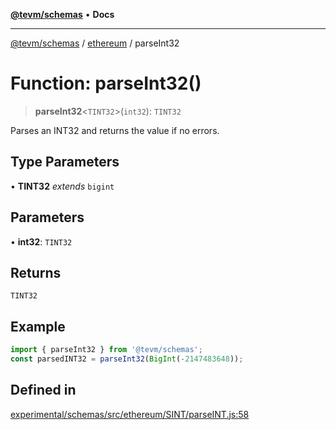 [**@tevm/schemas**](../../README.md) • **Docs**

***

[@tevm/schemas](../../modules.md) / [ethereum](../README.md) / parseInt32

# Function: parseInt32()

> **parseInt32**\<`TINT32`\>(`int32`): `TINT32`

Parses an INT32 and returns the value if no errors.

## Type Parameters

• **TINT32** *extends* `bigint`

## Parameters

• **int32**: `TINT32`

## Returns

`TINT32`

## Example

```ts
import { parseInt32 } from '@tevm/schemas';
const parsedINT32 = parseInt32(BigInt(-2147483648));
```

## Defined in

[experimental/schemas/src/ethereum/SINT/parseINT.js:58](https://github.com/evmts/tevm-monorepo/blob/main/experimental/schemas/src/ethereum/SINT/parseINT.js#L58)
